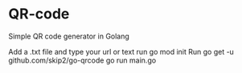 # QR-code
Simple QR code generator in Golang

Add a .txt file and type your url or text 
run go mod init 
Run go get -u github.com/skip2/go-qrcode
go run main.go
